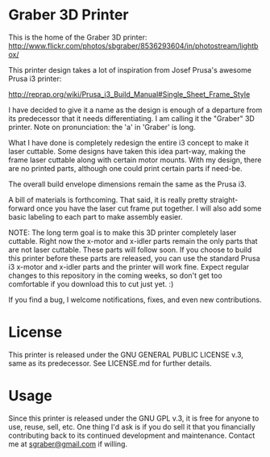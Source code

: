﻿Graber 3D Printer
=================

This is the home of the Graber 3D printer: http://www.flickr.com/photos/sbgraber/8536293604/in/photostream/lightbox/

This printer design takes a lot of inspiration from Josef Prusa's awesome 
Prusa i3 printer:

http://reprap.org/wiki/Prusa_i3_Build_Manual#Single_Sheet_Frame_Style

I have decided to give it a name as the design is enough of a departure from its predecessor
that it needs differentiating. I am calling it the "Graber" 3D printer. Note on
pronunciation: the 'a' in 'Graber' is long.

What I have done is completely redesign the entire i3 concept to make it laser 
cuttable.  Some designs have taken this idea part-way, making the frame laser
cuttable along with certain motor mounts. With my design, there are no printed
parts, although one could print certain parts if need-be.  

The overall build envelope dimensions remain the same as the Prusa i3.

A bill of materials is forthcoming. That said, it is really pretty straight-forward
once you have the laser cut frame put together. I will also add some basic labeling
to each part to make assembly easier.

NOTE: The long term goal is to make this 3D printer completely laser cuttable.
Right now the x-motor and x-idler parts remain the only parts that are not
laser cuttable. These parts will follow soon.  If you choose to build this printer
before these parts are released, you can use the standard Prusa i3 x-motor and x-idler
parts and the printer will work fine. Expect regular changes to this repository
in the coming weeks, so don't get too comfortable if you download this to cut just
yet.  :)

If you find a bug, I welcome notifications, fixes, and even new contributions.

License
=======

This printer is released under the GNU GENERAL PUBLIC LICENSE v.3, same as its
predecessor.  See LICENSE.md for further details.

Usage
=====

Since this printer is released under the GNU GPL v.3, it is free for anyone to use,
reuse, sell, etc.  One thing I'd ask is if you do sell it that you 
financially contributing back to its continued development and maintenance. 
Contact me at sgraber@gmail.com if willing.

